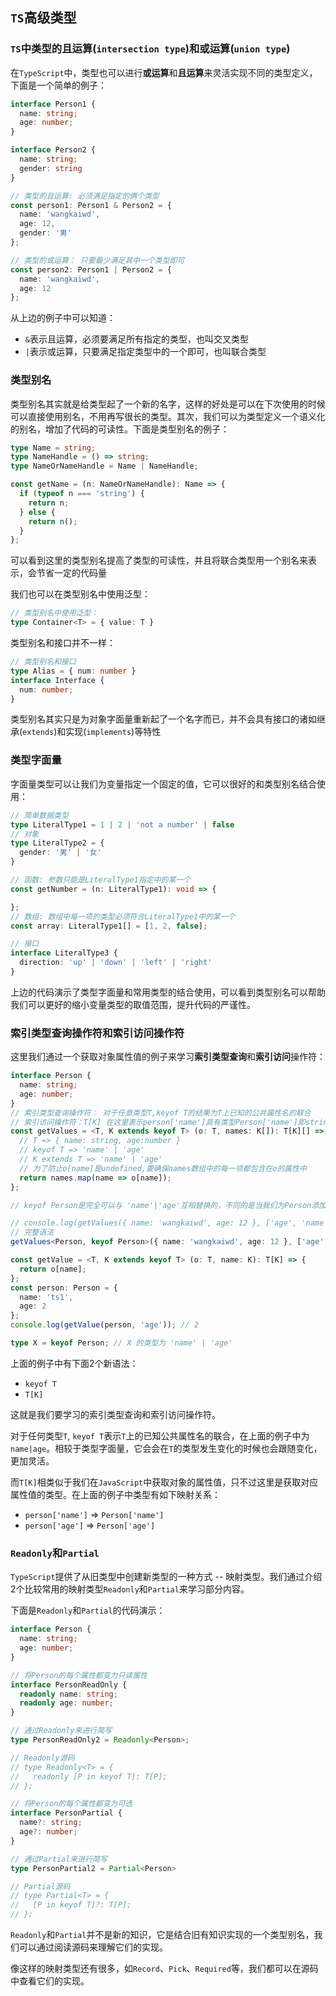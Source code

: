 ## `TS`高级类型

### `TS`中类型的且运算(`intersection type`)和或运算(`union type`)
在`TypeScript`中，类型也可以进行**或运算**和**且运算**来灵活实现不同的类型定义，下面是一个简单的例子：  
```typescript
interface Person1 {
  name: string;
  age: number;
}

interface Person2 {
  name: string;
  gender: string
}

// 类型的且运算: 必须满足指定的俩个类型
const person1: Person1 & Person2 = {
  name: 'wangkaiwd',
  age: 12,
  gender: '男'
};

// 类型的或运算： 只要最少满足其中一个类型即可
const person2: Person1 | Person2 = {
  name: 'wangkaiwd',
  age: 12
};
```
从上边的例子中可以知道：  
* `&`表示且运算，必须要满足所有指定的类型，也叫交叉类型
* `|`表示或运算，只要满足指定类型中的一个即可，也叫联合类型

### 类型别名
类型别名其实就是给类型起了一个新的名字，这样的好处是可以在下次使用的时候可以直接使用别名，不用再写很长的类型。其次，我们可以为类型定义一个语义化的别名，增加了代码的可读性。下面是类型别名的例子：  
```typescript
type Name = string;
type NameHandle = () => string;
type NameOrNameHandle = Name | NameHandle;

const getName = (n: NameOrNameHandle): Name => {
  if (typeof n === 'string') {
    return n;
  } else {
    return n();
  }
};
```
可以看到这里的类型别名提高了类型的可读性，并且将联合类型用一个别名来表示，会节省一定的代码量

我们也可以在类型别名中使用泛型：  
```typescript
// 类型别名中使用泛型：
type Container<T> = { value: T }
```

类型别名和接口并不一样：  
```typescript
// 类型别名和接口
type Alias = { num: number }
interface Interface {
  num: number;
}
```
类型别名其实只是为对象字面量重新起了一个名字而已，并不会具有接口的诸如继承(`extends`)和实现(`implements`)等特性

### 类型字面量
字面量类型可以让我们为变量指定一个固定的值，它可以很好的和类型别名结合使用：  
```typescript
// 简单数据类型
type LiteralType1 = 1 | 2 | 'not a number' | false
// 对象
type LiteralType2 = {
  gender: '男' | '女'
}

// 函数: 参数只能是LiteralType1指定中的某一个
const getNumber = (n: LiteralType1): void => {

};
// 数组: 数组中每一项的类型必须符合LiteralType1中的某一个
const array: LiteralType1[] = [1, 2, false];

// 接口
interface LiteralType3 {
  direction: 'up' | 'down' | 'left' | 'right'
}
```
上边的代码演示了类型字面量和常用类型的结合使用，可以看到类型别名可以帮助我们可以更好的缩小变量类型的取值范围，提升代码的严谨性。

### 索引类型查询操作符和索引访问操作符
这里我们通过一个获取对象属性值的例子来学习**索引类型查询**和**索引访问**操作符：  
```typescript
interface Person {
  name: string;
  age: number;
}
// 索引类型查询操作符： 对于任意类型T,keyof T的结果为T上已知的公共属性名的联合
// 索引访问操作符：T[K] 在这里表示person['name']具有类型Person['name']即string('age'同理)
const getValues = <T, K extends keyof T> (o: T, names: K[]): T[K][] => {
  // T => { name: string, age:number }
  // keyof T => 'name' | 'age'
  // K extends T => 'name' | 'age'
  // 为了防止o[name]是undefined,要确保names数组中的每一项都包含在o的属性中
  return names.map(name => o[name]);
};

// keyof Person是完全可以与 'name'|'age'互相替换的，不同的是当我们为Person添加了新的属性，keyof Person也会自动添加新的属性

// console.log(getValues({ name: 'wangkaiwd', age: 12 }, ['age', 'name'])); // [12,'wangkaiwd']
// 完整语法
getValues<Person, keyof Person>({ name: 'wangkaiwd', age: 12 }, ['age', 'name']);

const getValue = <T, K extends keyof T> (o: T, name: K): T[K] => {
  return o[name];
};
const person: Person = {
  name: 'ts1',
  age: 2
};
console.log(getValue(person, 'age')); // 2

type X = keyof Person; // X 的类型为 'name' | 'age'
```
上面的例子中有下面2个新语法：  
* `keyof T`
* `T[K]`

这就是我们要学习的索引类型查询和索引访问操作符。

对于任何类型`T`, `keyof T`表示`T`上的已知公共属性名的联合，在上面的例子中为`name|age`。相较于类型字面量，它会会在`T`的类型发生变化的时候也会跟随变化，更加灵活。

而`T[K]`相类似于我们在`JavaScript`中获取对象的属性值，只不过这里是获取对应属性值的类型。在上面的例子中类型有如下映射关系：  
* `person['name']` => `Person['name']`
* `person['age']` => `Person['age']`

### `Readonly`和`Partial`
`TypeScript`提供了从旧类型中创建新类型的一种方式 -- 映射类型。我们通过介绍2个比较常用的映射类型`Readonly`和`Partial`来学习部分内容。

下面是`Readonly`和`Partial`的代码演示：  
```typescript
interface Person {
  name: string;
  age: number;
}

// 将Person的每个属性都变为只读属性
interface PersonReadOnly {
  readonly name: string;
  readonly age: number;
}

// 通过Readonly来进行简写
type PersonReadOnly2 = Readonly<Person>;

// Readonly源码
// type Readonly<T> = {
//   readonly [P in keyof T]: T[P];
// };

// 将Person的每个属性都变为可选
interface PersonPartial {
  name?: string;
  age?: number;
}

// 通过Partial来进行简写
type PersonPartial2 = Partial<Person>

// Partial源码
// type Partial<T> = {
//   [P in keyof T]?: T[P];
// };
```

`Readonly`和`Partial`并不是新的知识，它是结合旧有知识实现的一个类型别名，我们可以通过阅读源码来理解它们的实现。

像这样的映射类型还有很多，如`Record`、`Pick`、`Required`等，我们都可以在源码中查看它们的实现。


